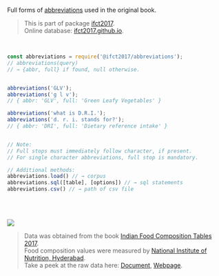 Full forms of [abbreviations] used in the original book.

> This is part of package [ifct2017].<br>
> Online database: [ifct2017.github.io].

<br>

```javascript
const abbreviations = require('@ifct2017/abbreviations');
// abbreviations(query)
// → {abbr, full} if found, null otherwise.


abbreviations('GLV');
abbreviations('g l v');
// { abbr: 'GLV', full: 'Green Leafy Vegetables' }

abbreviations('what is D.R.I.');
abbreviations('d. r. i. stands for?');
// { abbr: 'DRI', full: 'Dietary reference intake' }


// Note:
// Full stops must immediately follow character, if present.
// For single character abbreviations, full stop is mandatory.
```

```javascript
// Additional methods:
abbreviations.load() // → corpus
abbreviations.sql([table], [options]) // → sql statements
abbreviations.csv() // → path of csv file
```

<br>
<br>

[![](https://i.imgur.com/D5UYmbD.jpg)](https://www.npmjs.com/package/ifct2017)

> Data was obtained from the book [Indian Food Composition Tables 2017].<br>
> Food composition values were measured by [National Institute of Nutrition, Hyderabad].<br>
> Take a peek at the raw data here: [Document], [Webpage].

[ifct2017]: https://www.npmjs.com/package/ifct2017
[Indian Food Composition Tables 2017]: http://ifct2017.com/
[abbreviations]: https://github.com/ifct2017/abbreviations/blob/master/index.csv
[ifct2017.github.io]: https://ifct2017.github.io
[National Institute of Nutrition, Hyderabad]: https://www.nin.res.in/
[Document]: https://docs.google.com/spreadsheets/d/1ZTzOOj827HhsUWhdISh1lOJsOh-dvh3ORbAPs9XHI1Q/edit?usp=sharing
[Webpage]: https://docs.google.com/spreadsheets/d/e/2PACX-1vSPLlUvSc4OuO8cHl7kBntXJvolVWxklwZrbyNX0YfOaMMQpAi6iwf47If6wE1UyCTiBHUcx-UwLdb9/pubhtml
